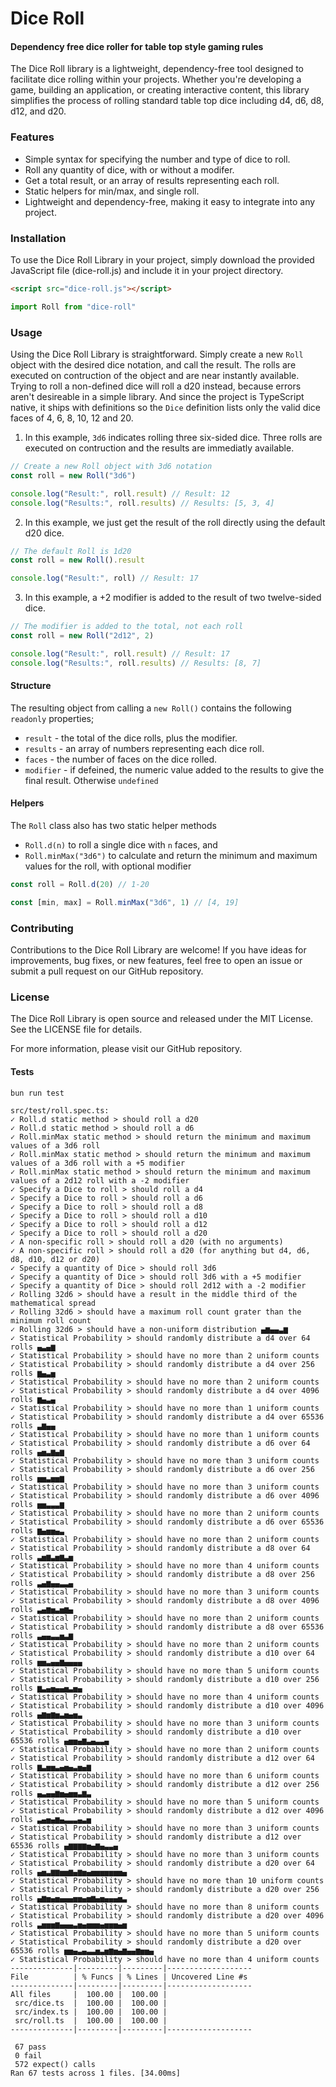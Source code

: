 # Dice Roll

#### Dependency free dice roller for table top style gaming rules

The Dice Roll library is a lightweight, dependency-free tool designed to facilitate dice rolling within your projects. Whether you're developing a game, building an application, or creating interactive content, this library simplifies the process of rolling standard table top dice including d4, d6, d8, d12, and d20.

### Features

- Simple syntax for specifying the number and type of dice to roll.
- Roll any quantity of dice, with or without a modifer.
- Get a total result, or an array of results representing each roll.
- Static helpers for min/max, and single roll.
- Lightweight and dependency-free, making it easy to integrate into any project.

### Installation

To use the Dice Roll Library in your project, simply download the provided JavaScript file (dice-roll.js) and include it in your project directory.

```html
<script src="dice-roll.js"></script>
```

```ts
import Roll from "dice-roll"
```

### Usage

Using the Dice Roll Library is straightforward. Simply create a new `Roll` object with the desired dice notation, and call the result. The rolls are executed on contruction of the object and are near instantly available. Trying to roll a non-defined dice will roll a d20 instead, because errors aren't desireable in a simple library. And since the project is TypeScript native, it ships with definitions so the `Dice` definition lists only the valid dice faces of 4, 6, 8, 10, 12 and 20.

1. In this example, `3d6` indicates rolling three six-sided dice. Three rolls are executed on contruction and the results are immediatly available.

```js
// Create a new Roll object with 3d6 notation
const roll = new Roll("3d6")

console.log("Result:", roll.result) // Result: 12
console.log("Results:", roll.results) // Results: [5, 3, 4]
```

2. In this example, we just get the result of the roll directly using the default d20 dice.

```js
// The default Roll is 1d20
const roll = new Roll().result

console.log("Result:", roll) // Result: 17
```

3. In this example, a +2 modifier is added to the result of two twelve-sided dice.

```js
// The modifier is added to the total, not each roll
const roll = new Roll("2d12", 2)

console.log("Result:", roll.result) // Result: 17
console.log("Results:", roll.results) // Results: [8, 7]
```

#### Structure

The resulting object from calling a `new Roll()` contains the following `readonly` properties;

- `result` - the total of the dice rolls, plus the modifier.
- `results` - an array of numbers representing each dice roll.
- `faces` - the number of faces on the dice rolled.
- `modifier` - if defeined, the numeric value added to the results to give the final result. Otherwise `undefined`

#### Helpers

The `Roll` class also has two static helper methods

- `Roll.d(n)` to roll a single dice with `n` faces, and
- `Roll.minMax("3d6")` to calculate and return the minimum and maximum values for the roll, with optional modifier

```js
const roll = Roll.d(20) // 1-20

const [min, max] = Roll.minMax("3d6", 1) // [4, 19]
```

### Contributing

Contributions to the Dice Roll Library are welcome! If you have ideas for improvements, bug fixes, or new features, feel free to open an issue or submit a pull request on our GitHub repository.

### License

The Dice Roll Library is open source and released under the MIT License. See the LICENSE file for details.

For more information, please visit our GitHub repository.

#### Tests

```sh
bun run test
```

```text
src/test/roll.spec.ts:
✓ Roll.d static method > should roll a d20
✓ Roll.d static method > should roll a d6
✓ Roll.minMax static method > should return the minimum and maximum values of a 3d6 roll
✓ Roll.minMax static method > should return the minimum and maximum values of a 3d6 roll with a +5 modifier
✓ Roll.minMax static method > should return the minimum and maximum values of a 2d12 roll with a -2 modifier
✓ Specify a Dice to roll > should roll a d4
✓ Specify a Dice to roll > should roll a d6
✓ Specify a Dice to roll > should roll a d8
✓ Specify a Dice to roll > should roll a d10
✓ Specify a Dice to roll > should roll a d12
✓ Specify a Dice to roll > should roll a d20
✓ A non-specific roll > should roll a d20 (with no arguments)
✓ A non-specific roll > should roll a d20 (for anything but d4, d6, d8, d10, d12 or d20)
✓ Specify a quantity of Dice > should roll 3d6
✓ Specify a quantity of Dice > should roll 3d6 with a +5 modifier
✓ Specify a quantity of Dice > should roll 2d12 with a -2 modifier
✓ Rolling 32d6 > should have a result in the middle third of the mathematical spread
✓ Rolling 32d6 > should have a maximum roll count grater than the minimum roll count
✓ Rolling 32d6 > should have a non-uniform distribution ▄▆▄▄▃▆
✓ Statistical Probability > should randomly distribute a d4 over 64 rolls ▄▃▄▆
✓ Statistical Probability > should have no more than 2 uniform counts
✓ Statistical Probability > should randomly distribute a d4 over 256 rolls ▆▄▃▅
✓ Statistical Probability > should have no more than 2 uniform counts
✓ Statistical Probability > should randomly distribute a d4 over 4096 rolls ▆▄▃▄
✓ Statistical Probability > should have no more than 1 uniform counts
✓ Statistical Probability > should randomly distribute a d4 over 65536 rolls ▃▆▄▄
✓ Statistical Probability > should have no more than 1 uniform counts
✓ Statistical Probability > should randomly distribute a d6 over 64 rolls ▄▅▃▆▄▆
✓ Statistical Probability > should have no more than 3 uniform counts
✓ Statistical Probability > should randomly distribute a d6 over 256 rolls ▅▅▃▅▅▆
✓ Statistical Probability > should have no more than 3 uniform counts
✓ Statistical Probability > should randomly distribute a d6 over 4096 rolls ▅▅▃▃▃▆
✓ Statistical Probability > should have no more than 2 uniform counts
✓ Statistical Probability > should randomly distribute a d6 over 65536 rolls ▆▄▅▅▄▃
✓ Statistical Probability > should have no more than 2 uniform counts
✓ Statistical Probability > should randomly distribute a d8 over 64 rolls ▃▅▆▃▅▆▃▅
✓ Statistical Probability > should have no more than 4 uniform counts
✓ Statistical Probability > should randomly distribute a d8 over 256 rolls ▃▄▆▄▄▃▃▄
✓ Statistical Probability > should have no more than 3 uniform counts
✓ Statistical Probability > should randomly distribute a d8 over 4096 rolls ▃▄▆▅▃▅▆▄
✓ Statistical Probability > should have no more than 2 uniform counts
✓ Statistical Probability > should randomly distribute a d8 over 65536 rolls ▃▄▄▃▃▅▃▆
✓ Statistical Probability > should have no more than 2 uniform counts
✓ Statistical Probability > should randomly distribute a d10 over 64 rolls ▅▅▃▄▄▆▄▄▄▄
✓ Statistical Probability > should have no more than 5 uniform counts
✓ Statistical Probability > should randomly distribute a d10 over 256 rolls ▆▃▄▅▄▄▅▃▅▄
✓ Statistical Probability > should have no more than 4 uniform counts
✓ Statistical Probability > should randomly distribute a d10 over 4096 rolls ▄▆▅▆▅▃▅▄▅▃
✓ Statistical Probability > should have no more than 3 uniform counts
✓ Statistical Probability > should randomly distribute a d10 over 65536 rolls ▄▅▅▄▆▃▄▃▃▄
✓ Statistical Probability > should have no more than 2 uniform counts
✓ Statistical Probability > should randomly distribute a d12 over 64 rolls ▆▃▅▅▃▄▅▄▃▅▄▆
✓ Statistical Probability > should have no more than 6 uniform counts
✓ Statistical Probability > should randomly distribute a d12 over 256 rolls ▄▃▄▄▆▅▄▅▅▃▆▃
✓ Statistical Probability > should have no more than 5 uniform counts
✓ Statistical Probability > should randomly distribute a d12 over 4096 rolls ▃▄▅▄▆▄▃▃▃▄▃▅
✓ Statistical Probability > should have no more than 3 uniform counts
✓ Statistical Probability > should randomly distribute a d12 over 65536 rolls ▄▆▆▆▆▅▄▆▄▃▃▄
✓ Statistical Probability > should have no more than 3 uniform counts
✓ Statistical Probability > should randomly distribute a d20 over 64 rolls ▄▅▃▆▆▅▅▆▄▆▅▄▅▅▅▅▅▅▅▄
✓ Statistical Probability > should have no more than 10 uniform counts
✓ Statistical Probability > should randomly distribute a d20 over 256 rolls ▄▆▅▄▅▄▄▄▅▅▄▅▆▄▅▄▄▄▅▃
✓ Statistical Probability > should have no more than 8 uniform counts
✓ Statistical Probability > should randomly distribute a d20 over 4096 rolls ▃▅▅▅▆▄▄▄▃▅▄▅▅▅▄▅▅▅▄▅
✓ Statistical Probability > should have no more than 5 uniform counts
✓ Statistical Probability > should randomly distribute a d20 over 65536 rolls ▅▅▄▃▄▃▃▅▃▅▆▅▄▆▄▄▆▅▅▄
✓ Statistical Probability > should have no more than 4 uniform counts
--------------|---------|---------|-------------------
File          | % Funcs | % Lines | Uncovered Line #s
--------------|---------|---------|-------------------
All files     |  100.00 |  100.00 |
 src/dice.ts  |  100.00 |  100.00 |
 src/index.ts |  100.00 |  100.00 |
 src/roll.ts  |  100.00 |  100.00 |
--------------|---------|---------|-------------------

 67 pass
 0 fail
 572 expect() calls
Ran 67 tests across 1 files. [34.00ms]
```
